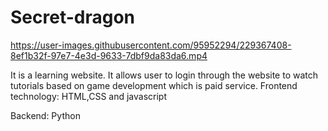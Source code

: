 # Secret-dragon

https://user-images.githubusercontent.com/95952294/229367408-8ef1b32f-97e7-4e3d-9633-7dbf9da83da6.mp4

It is a learning website. It allows user to login through the website to watch tutorials based on game development which is paid service.
Frontend technology:
HTML,CSS and javascript

Backend:
Python
